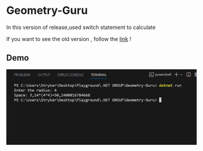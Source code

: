 # Geometry-Guru

In this version of release,used switch statement to calculate


If you want to see the old version , follow the [link](https://github.com/Stryker9898/Geometry-Guru/tree/releases/v1.0) !

## Demo

![demo](./Assets/Demo.png)